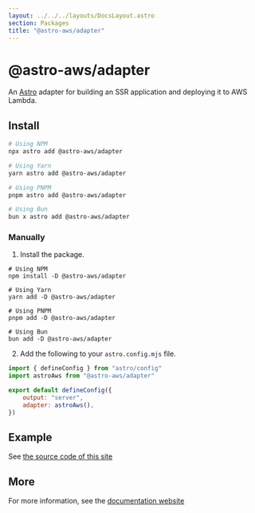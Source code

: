 ```yaml
---
layout: ../../../layouts/DocsLayout.astro
section: Packages
title: "@astro-aws/adapter"
---
```


# @astro-aws/adapter

An [Astro](https://astro.build) adapter for building an SSR application and deploying it to AWS Lambda.

## Install

```sh
# Using NPM
npx astro add @astro-aws/adapter

# Using Yarn
yarn astro add @astro-aws/adapter

# Using PNPM
pnpm astro add @astro-aws/adapter

# Using Bun
bun x astro add @astro-aws/adapter
```

### Manually

1. Install the package.

```
# Using NPM
npm install -D @astro-aws/adapter

# Using Yarn
yarn add -D @astro-aws/adapter

# Using PNPM
pnpm add -D @astro-aws/adapter

# Using Bun
bun add -D @astro-aws/adapter
```

2. Add the following to your `astro.config.mjs` file.

```js
import { defineConfig } from "astro/config"
import astroAws from "@astro-aws/adapter"

export default defineConfig({
	output: "server",
	adapter: astroAws(),
})
```

## Example

See [the source code of this site](https://github.com/lukeshay/astro-aws/blob/main/apps/www/astro.config.ts)
## More

For more information, see the [documentation website](https://astro-aws.org/)
